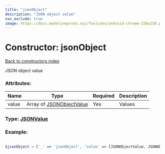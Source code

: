 ```yaml
---
title: "jsonObject"
description: "JSON object value"
nav_exclude: true
image: https://docs.madelineproto.xyz/favicons/android-chrome-256x256.png
---
```

# Constructor: jsonObject  
[Back to constructors index](/API_docs/constructors/index.html)



JSON object value

### Attributes:

| Name     |    Type       | Required | Description |
|----------|---------------|----------|-------------|
|value|Array of [JSONObjectValue](/API_docs/types/JSONObjectValue.html) | Yes|Values|



### Type: [JSONValue](/API_docs/types/JSONValue.html)


### Example:

```php

$jsonObject = ['_' => 'jsonObject', 'value' => [JSONObjectValue, JSONObjectValue]];
```  
